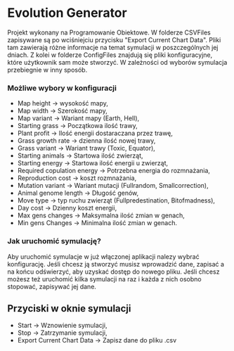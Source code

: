 # Evolution Generator

Projekt wykonany na Programowanie Obiektowe. W folderze CSVFiles zapisywane są po wciśniejciu przycisku "Export Current Chart Data". Pliki tam zawierają różne informacje na temat symulacji w poszczególnych jej dniach.
Z kolei w folderze ConfigFiles znajdują się pliki konfiguracyjne, które użytkownik sam może stworzyć. W zależności od wyborów symulacja przebiegnie w inny sposób.

### Możliwe wybory w konfiguracji 

* Map height -> wysokość mapy,
* Map width -> Szerokość mapy,
* Map variant -> Wariant mapy (Earth, Hell),
* Starting grass -> Początkowa ilość trawy,
* Plant profit -> Ilość energii dostaraczana przez trawę,
* Grass growth rate -> dzienna ilość nowej trawy,
* Grass variant -> Wariant trawy (Toxic, Equator),
* Starting animals -> Startowa ilość zwierząt,
* Starting energy -> Startowa ilość energii u zwierząt,
* Required copulation energy -> Potrzebna energia do rozmnażania,
* Reproduction cost -> koszt rozmnażania,
* Mutation variant -> Wariant mutacji (Fullrandom, Smallcorrection),
* Animal genome length -> Długość genów,
* Move type -> typ ruchu zwierząt (Fullpredestination, Bitofmadness),
* Day cost -> Dzienny koszt energii,
* Max gens changes -> Maksymalna ilość zmian w genach,
* Min gens Changes -> Minimalna ilość zmian w genach.

### Jak uruchomić symulację?

Aby uruchomić symulacje w już włączonej aplikacji nalezy wybrać konfigurację. Jeśli chcesz ją stworzyć musisz wprowadzić dane, zapisać a na końcu odświerzyć, aby
uzyskać dostęp do nowego pliku. Jeśli chcesz możesz też uruchomić kilka symulacji na raz i każda z nich osobno stopować, zapisywać jej dane.

## Przyciski w oknie symulacji

* Start -> Wznowienie symulacji,
* Stop -> Zatrzymanie symulacji,
* Export Current Chart Data -> Zapisz dane do pliku .csv
